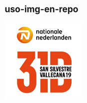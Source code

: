 # uso-img-en-repo

<img src="img/san-silvestre-vallecana-2019.png" alt="SanSilvestreVallecana" width="50%">